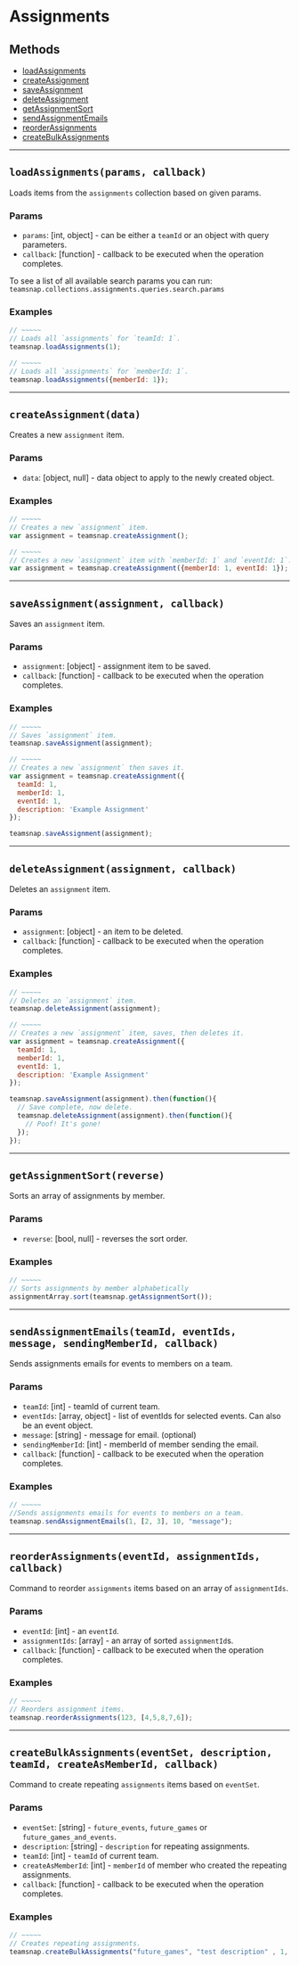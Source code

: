 # Assignments

## Methods

- [loadAssignments](#loadAssignments)
- [createAssignment](#createAssignment)
- [saveAssignment](#saveAssignment)
- [deleteAssignment](#deleteAssignment)
- [getAssignmentSort](#getAssignmentSort)
- [sendAssignmentEmails](#sendAssignmentEmails)
- [reorderAssignments](#reorderAssignments)
- [createBulkAssignments](#createBulkAssignments)


---
<a id="loadAssignments"></a>
## `loadAssignments(params, callback)`
Loads items from the `assignments` collection based on given params.

### Params
* `params`: [int, object] - can be either a `teamId` or an object with query parameters.
* `callback`: [function] - callback to be executed when the operation completes.

To see a list of all available search params you can run:
`teamsnap.collections.assignments.queries.search.params`

### Examples
```javascript
// ~~~~~
// Loads all `assignments` for `teamId: 1`.
teamsnap.loadAssignments(1);

// ~~~~~
// Loads all `assignments` for `memberId: 1`.
teamsnap.loadAssignments({memberId: 1});
```


---


<a id="createAssignment"></a>
## `createAssignment(data)`
Creates a new `assignment` item.

### Params
* `data`: [object, null] - data object to apply to the newly created object.

### Examples
```javascript
// ~~~~~
// Creates a new `assignment` item.
var assignment = teamsnap.createAssignment();

// ~~~~~
// Creates a new `assignment` item with `memberId: 1` and `eventId: 1`.
var assignment = teamsnap.createAssignment({memberId: 1, eventId: 1});
```


---


<a id="saveAssignment"></a>
## `saveAssignment(assignment, callback)`
Saves an `assignment` item.

### Params
* `assignment`: [object] - assignment item to be saved.
* `callback`: [function] - callback to be executed when the operation completes.

### Examples
```javascript
// ~~~~~
// Saves `assignment` item.
teamsnap.saveAssignment(assignment);

// ~~~~~
// Creates a new `assignment` then saves it.
var assignment = teamsnap.createAssignment({
  teamId: 1,
  memberId: 1,
  eventId: 1,
  description: 'Example Assignment'
});

teamsnap.saveAssignment(assignment);
```


---


<a id="deleteAssignment"></a>
## `deleteAssignment(assignment, callback)`
Deletes an `assignment` item.

### Params
* `assignment`: [object] - an item to be deleted.
* `callback`: [function] - callback to be executed when the operation completes.

### Examples
```javascript
// ~~~~~
// Deletes an `assignment` item.
teamsnap.deleteAssignment(assignment);

// ~~~~~
// Creates a new `assignment` item, saves, then deletes it.
var assignment = teamsnap.createAssignment({
  teamId: 1,
  memberId: 1,
  eventId: 1,
  description: 'Example Assignment'
});

teamsnap.saveAssignment(assignment).then(function(){
  // Save complete, now delete.
  teamsnap.deleteAssignment(assignment).then(function(){
    // Poof! It's gone!
  });
});
```


---


<a id="getAssignmentSort"></a>
## `getAssignmentSort(reverse)`
Sorts an array of assignments by member.

### Params
* `reverse`: [bool, null] - reverses the sort order.

### Examples
```javascript
// ~~~~~
// Sorts assignments by member alphabetically
assignmentArray.sort(teamsnap.getAssignmentSort());
```


---


<a id="sendAssignmentEmails"></a>
## `sendAssignmentEmails(teamId, eventIds, message, sendingMemberId, callback)`
Sends assignments emails for events to members on a team.

### Params
* `teamId`: [int] - teamId of current team.
* `eventIds`: [array, object] - list of eventIds for selected events. Can also
   be an event object.
* `message`: [string] - message for email. (optional)
* `sendingMemberId`: [int] - memberId of member sending the email.
* `callback`: [function] - callback to be executed when the operation completes.

### Examples
```javascript
// ~~~~~
//Sends assignments emails for events to members on a team.
teamsnap.sendAssignmentEmails(1, [2, 3], 10, "message");
```


---


<a id="reorderAssignments"></a>
## `reorderAssignments(eventId, assignmentIds, callback)`
Command to reorder `assignments` items based on an array of `assignmentIds`.

### Params
* `eventId`: [int] - an `eventId`.
* `assignmentIds`: [array] - an array of sorted `assignmentId`s.
* `callback`: [function] - callback to be executed when the operation completes.

### Examples
```javascript
// ~~~~~
// Reorders assignment items.
teamsnap.reorderAssignments(123, [4,5,8,7,6]);
```


---


<a id="createBulkAssignments"></a>
## `createBulkAssignments(eventSet, description, teamId, createAsMemberId, callback)`
Command to create repeating `assignments` items based on `eventSet`.

### Params
* `eventSet`: [string] - `future_events`, `future_games` or `future_games_and_events`.
* `description`: [string] - `description` for repeating assignments.
* `teamId`: [int] - `teamId` of current team.
* `createAsMemberId`: [int] - `memberId` of member who created the repeating assignments.
* `callback`: [function] - callback to be executed when the operation completes.

### Examples
```javascript
// ~~~~~
// Creates repeating assignments.
teamsnap.createBulkAssignments("future_games", "test description" , 1, 2);
```

